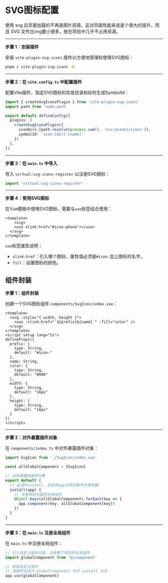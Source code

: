 # SVG图标配置

使用 svg 后页面加载的不再是图片资源，这对页面性能来说是个很大的提升，而且 SVG 文件比img要小很多，放在项目中几乎不占用资源。

-----

**步骤 1：安装插件**

安装 `vite-plugin-svg-icons` 插件以方便地管理和使用SVG图标：

```bash
pnpm i vite-plugin-svg-icons -D
```

----

**步骤 2：在 `vite.config.ts` 中配置插件**

配置Vite插件，指定SVG图标的存放目录和如何生成SymbolId：

```ts
import { createSvgIconsPlugin } from 'vite-plugin-svg-icons'
import path from 'node:path'

export default defineConfig({
  plugins: [
    createSvgIconsPlugin({
      iconDirs:[path.resolve(process.cwd(), 'src/assets/icons')],
      symbolId: 'icon-[dir]-[name]'
    })
  ],
})
```

-----

**步骤 3：在 `main.ts` 中导入**

导入 `virtual:svg-icons-register` 以注册SVG图标：

```ts
import 'virtual:svg-icons-register'
```

-----

**步骤 4：使用SVG图标**

在Vue模板中使用SVG图标，需要与`use`标签结合使用：

```vue
<template>
	<svg>
    <use xlink:href="#icon-phone"></use>
  </svg>
</template>
```

`use`标签属性说明：

- `xlink:href`：引入哪个图标，属性值必须是`#icon-`加上图标的名字。
- `fill`：设置图标的颜色。



## 组件封装

**步骤 1：组件封装**

创建一个SVG图标组件 `components/SvgIcon/index.vue`：

```vue
<template>
  <svg :style="{ width, height }">
    <use :xlink:href="`${prefix}${name}`" :fill="color" />
  </svg>
</template>
<script setup lang="ts">
defineProps({
  prefix: {
    type: String,
    default: "#icon-"
  },
  name: String,
  color: {
    type: String,
    default: "#000"
  },
  width: {
    type: String,
    default: "16px"
  },
  height: {
    type: String,
    default: "16px"
  }
})
</script>
```

----

**步骤 2：对外暴露插件对象**

在 `components/index.ts` 中对外暴露插件对象：

```ts
import SvgIcon from './SvgIcon/index.vue'

const allGlobalComponent = {SvgIcon}

// 对外暴露的插件对象
export default {
  // 必须叫install，且会有app实例对象作为其参数
  install(app) {
    // 注册项目全部的全局组件
    Object.keys(allGlobalComponent).forEach(key => {
      app.component(key, allGlobalComponent[key])
    })
  }
}
```

----

**步骤 3：在 `main.ts` 注册全局组件**

在 `main.ts` 中注册全局组件：

```ts
// 引入自定义插件对象，注册整个项目的全局组件
import globalComponent from '@/component'

// 安装自定义插件
// 注册时会执行 globalComponent 中的 install 方法
app.use(globalComponent)
```

